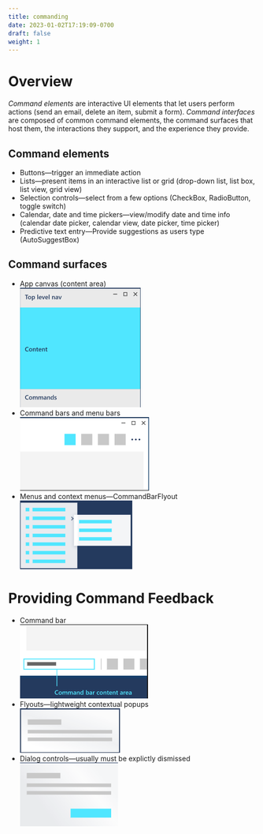 ```yaml
---
title: commanding
date: 2023-01-02T17:19:09-0700
draft: false
weight: 1
---
```


# Overview
*Command elements* are interactive UI elements that let users perform actions (send an email, delete an item, submit a form). *Command interfaces* are composed of common command elements, the command surfaces that host them, the interactions they support, and the experience they provide.

## Command elements
- Buttons—trigger an immediate action
- Lists—present items in an interactive list or grid (drop-down list, list box, list view, grid view)
- Selection controls—select from a few options (CheckBox, RadioButton, toggle switch)
- Calendar, date and time pickers—view/modify date and time info (calendar date picker, calendar view, date picker, time picker)
- Predictive text entry—Provide suggestions as users type (AutoSuggestBox)

## Command surfaces
- App canvas (content area)  
![](./DESIGN_Commanding-image1.png)
- Command bars and menu bars  
![](./DESIGN_Commanding-image2.png)
- Menus and context menus—CommandBarFlyout  
![](./DESIGN_Commanding-image3.png)

# Providing Command Feedback
- Command bar  
![](./DESIGN_Commanding-image4.png)
- Flyouts—lightweight contextual popups  
![](./DESIGN_Commanding-image5.png)
- Dialog controls—usually must be explictly dismissed  
![](./DESIGN_Commanding-image6.png)



